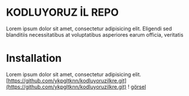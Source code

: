 # **KODLUYORUZ İL REPO**
Lorem ipsum dolor sit amet, consectetur adipisicing elit. Eligendi sed blanditiis necessitatibus at voluptatibus asperiores earum officia, veritatis

# **Installation**
Lorem ipsum dolor sit amet, consectetur adipisicing elit.
[https://github.com/ykpgltknn/kodluyoruzilkre.git](https://github.com/ykpgltknn/kodluyoruzilkre.git)
! [görsel](https://picsum.photos/200/300)
